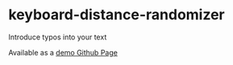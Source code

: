 # keyboard-distance-randomizer
Introduce typos into your text

Available as a [demo Github Page](https://kshaa.github.io/keyboard-distance-randomizer/)
